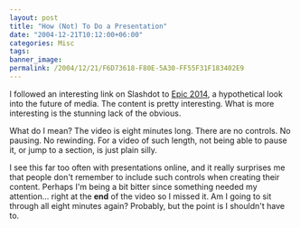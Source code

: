 ```yaml
---
layout: post
title: "How (Not) To Do a Presentation"
date: "2004-12-21T10:12:00+06:00"
categories: Misc 
tags: 
banner_image: 
permalink: /2004/12/21/F6D73618-F80E-5A30-FF55F31F183402E9
---
```


I followed an interesting link on Slashdot to <a href="http://www.robinsloan.com/epic/">Epic 2014</a>, a hypothetical look into the future of media. The content is pretty interesting. What is more interesting is the stunning lack of the obvious.

What do I mean? The video is eight minutes long. There are no controls. No pausing. No rewinding. For a video of such length, not being able to pause it, or jump to a section, is just plain silly. 

I see this far too often with presentations online, and it really surprises me that people don't remember to include such controls when creating their content. Perhaps I'm being a bit bitter since something needed my attention... right at the <b>end</b> of the video so I missed it. Am I going to sit through all eight minutes again? Probably, but the point is I shouldn't have to.